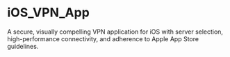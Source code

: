 # iOS_VPN_App
A secure, visually compelling VPN application for iOS with server selection, high-performance connectivity, and adherence to Apple App Store guidelines.
